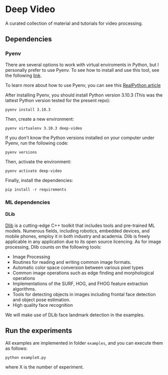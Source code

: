# Deep Video

A curated collection of material and tutorials for video processing. 

## Dependencies

### Pyenv
There are several options to work with virtual enviroments in Python, but I personally prefer to use Pyenv. To see how to install and use this tool, see the following [link](https://github.com/pyenv/pyenv). 

To learn more about how to use Pyenv, you can see this [RealPython article](https://realpython.com/intro-to-pyenv/)

After installing Pyenv, you should install Python version 3.10.3 (This was the lattest Python version tested for the present repo):

```
pyenv install 3.10.3
```
Then, create a new environment:
```
pyenv virtualenv 3.10.3 deep-video
```
If you don't know the Python versions installed on your computer under Pyenv, run the following code: 
```
pyenv versions
```
Then, activate the environment:
```
pyenv activate deep-video
```
Finally, install the dependencies:
```
pip install -r requirements
```

### ML dependencies

#### DLib
[Dlib](http://dlib.net/) is a cutting-edge C++ toolkit that includes tools and pre-trained ML models. Numerous fields, including robotics, embedded devices, and mobile phones, employ it in both industry and academia. Dlib is freely applicable in any application due to its open source licencing. As for image processing, Dlib counts on the following tools: 
- Image Processing
- Routines for reading and writing common image formats.
- Automatic color space conversion between various pixel types
- Common image operations such as edge finding and morphological operations
- Implementations of the SURF, HOG, and FHOG feature extraction algorithms.
- Tools for detecting objects in images including frontal face detection and object pose estimation.
- High quality face recognition

We will make use of DLib face landmark detection in the examples. 

## Run the experiments
All examples are implemented in folder `examples`, and you can execute them as follows:

```
python exampleX.py
```
where X is the number of experiment. 